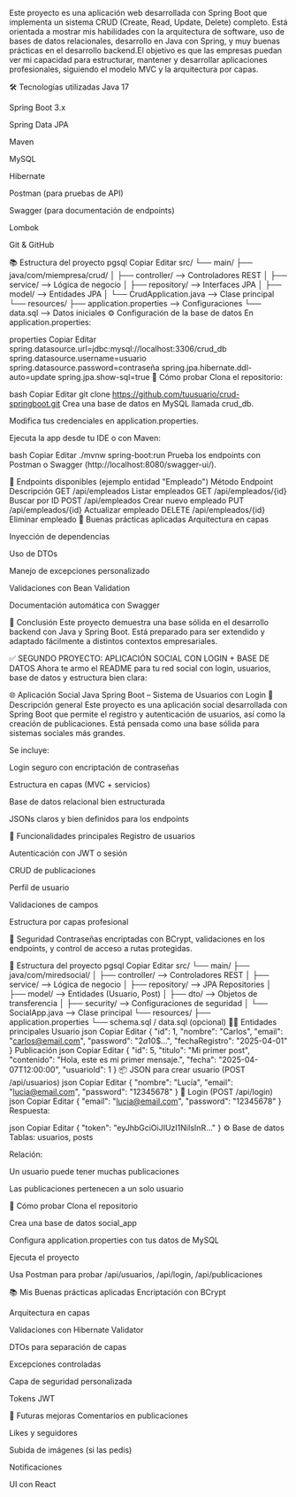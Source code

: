 Este proyecto es una aplicación web desarrollada con Spring Boot que implementa un sistema CRUD (Create, Read, Update, Delete) completo. 
Está orientada a mostrar mis habilidades con la arquitectura de software, uso de bases de datos relacionales, desarrollo en Java con Spring,
y muy buenas prácticas en el desarrollo backend.El objetivo es que las empresas puedan ver mi capacidad para estructurar, mantener y desarrollar aplicaciones profesionales, 
siguiendo el modelo MVC y la arquitectura por capas.

🛠️ Tecnologías utilizadas
Java 17

Spring Boot 3.x

Spring Data JPA

Maven

MySQL

Hibernate

Postman (para pruebas de API)

Swagger (para documentación de endpoints)

Lombok

Git & GitHub

📚 Estructura del proyecto
pgsql
Copiar
Editar
src/
└── main/
    ├── java/com/miempresa/crud/
    │   ├── controller/     --> Controladores REST
    │   ├── service/        --> Lógica de negocio
    │   ├── repository/     --> Interfaces JPA
    │   ├── model/          --> Entidades JPA
    │   └── CrudApplication.java --> Clase principal
    └── resources/
        ├── application.properties --> Configuraciones
        └── data.sql               --> Datos iniciales
⚙️ Configuración de la base de datos
En application.properties:

properties
Copiar
Editar
spring.datasource.url=jdbc:mysql://localhost:3306/crud_db
spring.datasource.username=usuario
spring.datasource.password=contraseña
spring.jpa.hibernate.ddl-auto=update
spring.jpa.show-sql=true
🧪 Cómo probar
Clona el repositorio:

bash
Copiar
Editar
git clone https://github.com/tuusuario/crud-springboot.git
Crea una base de datos en MySQL llamada crud_db.

Modifica tus credenciales en application.properties.

Ejecuta la app desde tu IDE o con Maven:

bash
Copiar
Editar
./mvnw spring-boot:run
Prueba los endpoints con Postman o Swagger (http://localhost:8080/swagger-ui/).

📡 Endpoints disponibles (ejemplo entidad "Empleado")
Método	Endpoint	Descripción
GET	/api/empleados	Listar empleados
GET	/api/empleados/{id}	Buscar por ID
POST	/api/empleados	Crear nuevo empleado
PUT	/api/empleados/{id}	Actualizar empleado
DELETE	/api/empleados/{id}	Eliminar empleado
🧠 Buenas prácticas aplicadas
Arquitectura en capas

Inyección de dependencias

Uso de DTOs

Manejo de excepciones personalizado

Validaciones con Bean Validation

Documentación automática con Swagger

📝 Conclusión
Este proyecto demuestra una base sólida en el desarrollo backend con Java y Spring Boot. Está preparado para ser extendido y adaptado fácilmente a distintos contextos empresariales.

✅ SEGUNDO PROYECTO: APLICACIÓN SOCIAL CON LOGIN + BASE DE DATOS
Ahora te armo el README para tu red social con login, usuarios, base de datos y estructura bien clara:

🌐 Aplicación Social Java Spring Boot – Sistema de Usuarios con Login
📘 Descripción general
Este proyecto es una aplicación social desarrollada con Spring Boot que permite el registro y autenticación de usuarios, así como la creación de publicaciones. Está pensada como una base sólida para sistemas sociales más grandes.

Se incluye:

Login seguro con encriptación de contraseñas

Estructura en capas (MVC + servicios)

Base de datos relacional bien estructurada

JSONs claros y bien definidos para los endpoints

🚀 Funcionalidades principales
Registro de usuarios

Autenticación con JWT o sesión

CRUD de publicaciones

Perfil de usuario

Validaciones de campos

Estructura por capas profesional

🔐 Seguridad
Contraseñas encriptadas con BCrypt, validaciones en los endpoints, y control de acceso a rutas protegidas.

📁 Estructura del proyecto
pgsql
Copiar
Editar
src/
└── main/
    ├── java/com/miredsocial/
    │   ├── controller/       --> Controladores REST
    │   ├── service/          --> Lógica de negocio
    │   ├── repository/       --> JPA Repositories
    │   ├── model/            --> Entidades (Usuario, Post)
    │   ├── dto/              --> Objetos de transferencia
    │   ├── security/         --> Configuraciones de seguridad
    │   └── SocialApp.java    --> Clase principal
    └── resources/
        ├── application.properties
        └── schema.sql / data.sql (opcional)
🧑‍💻 Entidades principales
Usuario
json
Copiar
Editar
{
  "id": 1,
  "nombre": "Carlos",
  "email": "carlos@email.com",
  "password": "$2a$10$...",
  "fechaRegistro": "2025-04-01"
}
Publicación
json
Copiar
Editar
{
  "id": 5,
  "titulo": "Mi primer post",
  "contenido": "Hola, este es mi primer mensaje.",
  "fecha": "2025-04-07T12:00:00",
  "usuarioId": 1
}
📦 JSON para crear usuario (POST /api/usuarios)
json
Copiar
Editar
{
  "nombre": "Lucía",
  "email": "lucia@email.com",
  "password": "12345678"
}
🔐 Login (POST /api/login)
json
Copiar
Editar
{
  "email": "lucia@email.com",
  "password": "12345678"
}
Respuesta:

json
Copiar
Editar
{
  "token": "eyJhbGciOiJIUzI1NiIsInR..."
}
⚙️ Base de datos
Tablas: usuarios, posts

Relación:

Un usuario puede tener muchas publicaciones

Las publicaciones pertenecen a un solo usuario

🧪 Cómo probar
Clona el repositorio

Crea una base de datos social_app

Configura application.properties con tus datos de MySQL

Ejecuta el proyecto

Usa Postman para probar /api/usuarios, /api/login, /api/publicaciones

📚 Mis Buenas prácticas aplicadas
Encriptación con BCrypt

Arquitectura en capas

Validaciones con Hibernate Validator

DTOs para separación de capas

Excepciones controladas

Capa de seguridad personalizada

Tokens JWT 

🧠 Futuras mejoras
Comentarios en publicaciones

Likes y seguidores

Subida de imágenes (si las pedis)

Notificaciones 

UI con React












